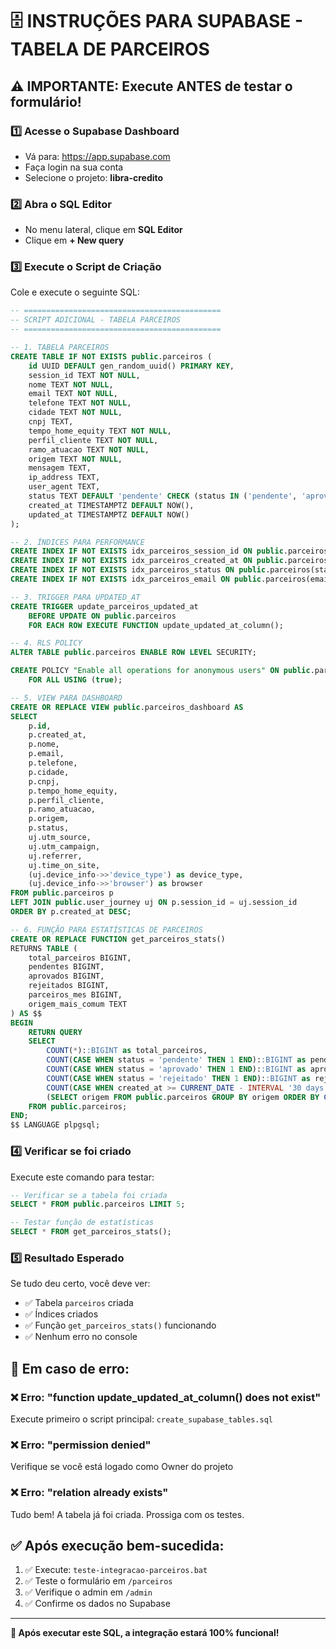 # 🗄️ INSTRUÇÕES PARA SUPABASE - TABELA DE PARCEIROS

## ⚠️ IMPORTANTE: Execute ANTES de testar o formulário!

### 1️⃣ **Acesse o Supabase Dashboard**
- Vá para: https://app.supabase.com
- Faça login na sua conta
- Selecione o projeto: **libra-credito**

### 2️⃣ **Abra o SQL Editor**
- No menu lateral, clique em **SQL Editor**
- Clique em **+ New query**

### 3️⃣ **Execute o Script de Criação**
Cole e execute o seguinte SQL:

```sql
-- ============================================
-- SCRIPT ADICIONAL - TABELA PARCEIROS
-- ============================================

-- 1. TABELA PARCEIROS
CREATE TABLE IF NOT EXISTS public.parceiros (
    id UUID DEFAULT gen_random_uuid() PRIMARY KEY,
    session_id TEXT NOT NULL,
    nome TEXT NOT NULL,
    email TEXT NOT NULL,
    telefone TEXT NOT NULL,
    cidade TEXT NOT NULL,
    cnpj TEXT,
    tempo_home_equity TEXT NOT NULL,
    perfil_cliente TEXT NOT NULL,
    ramo_atuacao TEXT NOT NULL,
    origem TEXT NOT NULL,
    mensagem TEXT,
    ip_address TEXT,
    user_agent TEXT,
    status TEXT DEFAULT 'pendente' CHECK (status IN ('pendente', 'aprovado', 'rejeitado', 'em_analise')),
    created_at TIMESTAMPTZ DEFAULT NOW(),
    updated_at TIMESTAMPTZ DEFAULT NOW()
);

-- 2. ÍNDICES PARA PERFORMANCE
CREATE INDEX IF NOT EXISTS idx_parceiros_session_id ON public.parceiros(session_id);
CREATE INDEX IF NOT EXISTS idx_parceiros_created_at ON public.parceiros(created_at DESC);
CREATE INDEX IF NOT EXISTS idx_parceiros_status ON public.parceiros(status);
CREATE INDEX IF NOT EXISTS idx_parceiros_email ON public.parceiros(email);

-- 3. TRIGGER PARA UPDATED_AT
CREATE TRIGGER update_parceiros_updated_at 
    BEFORE UPDATE ON public.parceiros 
    FOR EACH ROW EXECUTE FUNCTION update_updated_at_column();

-- 4. RLS POLICY
ALTER TABLE public.parceiros ENABLE ROW LEVEL SECURITY;

CREATE POLICY "Enable all operations for anonymous users" ON public.parceiros
    FOR ALL USING (true);

-- 5. VIEW PARA DASHBOARD
CREATE OR REPLACE VIEW public.parceiros_dashboard AS
SELECT 
    p.id,
    p.created_at,
    p.nome,
    p.email,
    p.telefone,
    p.cidade,
    p.cnpj,
    p.tempo_home_equity,
    p.perfil_cliente,
    p.ramo_atuacao,
    p.origem,
    p.status,
    uj.utm_source,
    uj.utm_campaign,
    uj.referrer,
    uj.time_on_site,
    (uj.device_info->>'device_type') as device_type,
    (uj.device_info->>'browser') as browser
FROM public.parceiros p
LEFT JOIN public.user_journey uj ON p.session_id = uj.session_id
ORDER BY p.created_at DESC;

-- 6. FUNÇÃO PARA ESTATÍSTICAS DE PARCEIROS
CREATE OR REPLACE FUNCTION get_parceiros_stats()
RETURNS TABLE (
    total_parceiros BIGINT,
    pendentes BIGINT,
    aprovados BIGINT,
    rejeitados BIGINT,
    parceiros_mes BIGINT,
    origem_mais_comum TEXT
) AS $$
BEGIN
    RETURN QUERY
    SELECT 
        COUNT(*)::BIGINT as total_parceiros,
        COUNT(CASE WHEN status = 'pendente' THEN 1 END)::BIGINT as pendentes,
        COUNT(CASE WHEN status = 'aprovado' THEN 1 END)::BIGINT as aprovados,
        COUNT(CASE WHEN status = 'rejeitado' THEN 1 END)::BIGINT as rejeitados,
        COUNT(CASE WHEN created_at >= CURRENT_DATE - INTERVAL '30 days' THEN 1 END)::BIGINT as parceiros_mes,
        (SELECT origem FROM public.parceiros GROUP BY origem ORDER BY COUNT(*) DESC LIMIT 1) as origem_mais_comum
    FROM public.parceiros;
END;
$$ LANGUAGE plpgsql;
```

### 4️⃣ **Verificar se foi criado**
Execute este comando para testar:

```sql
-- Verificar se a tabela foi criada
SELECT * FROM public.parceiros LIMIT 5;

-- Testar função de estatísticas
SELECT * FROM get_parceiros_stats();
```

### 5️⃣ **Resultado Esperado**
Se tudo deu certo, você deve ver:
- ✅ Tabela `parceiros` criada
- ✅ Índices criados
- ✅ Função `get_parceiros_stats()` funcionando
- ✅ Nenhum erro no console

## 🔧 **Em caso de erro:**

### ❌ Erro: "function update_updated_at_column() does not exist"
Execute primeiro o script principal: `create_supabase_tables.sql`

### ❌ Erro: "permission denied"
Verifique se você está logado como Owner do projeto

### ❌ Erro: "relation already exists"
Tudo bem! A tabela já foi criada. Prossiga com os testes.

## ✅ **Após execução bem-sucedida:**
1. ✅ Execute: `teste-integracao-parceiros.bat`
2. ✅ Teste o formulário em `/parceiros`
3. ✅ Verifique o admin em `/admin`
4. ✅ Confirme os dados no Supabase

---

**🚀 Após executar este SQL, a integração estará 100% funcional!**
